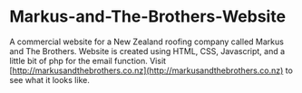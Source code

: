 # Markus-and-The-Brothers-Website
A commercial website for a New Zealand roofing company called Markus and The Brothers. Website is created using HTML, CSS, Javascript, and a little bit of php for the email function. Visit [http://markusandthebrothers.co.nz](http://markusandthebrothers.co.nz) to see what it looks like. 
